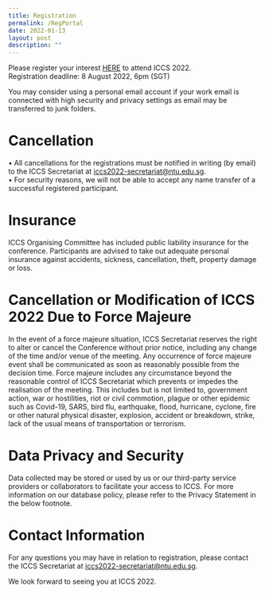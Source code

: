 ```yaml
---
title: Registration
permalink: /RegPortal
date: 2022-01-13
layout: post
description: ""
---
```



Please register your interest [HERE](https://go.gov.sg/kmjzt5) to attend ICCS 2022.  
Registration deadline: 8 August 2022, 6pm (SGT)  

You may consider using a personal email account if your work email is connected with high security and privacy settings as email may be transferred to junk folders. 

# Cancellation

• All cancellations for the registrations must be notified in writing (by email) to the ICCS Secretariat at iccs2022-secretariat@ntu.edu.sg.  
• For security reasons, we will not be able to accept any name transfer of a successful registered participant.

# Insurance

ICCS Organising Committee has included public liability insurance for the conference.  Participants are advised to take out adequate personal insurance against accidents, sickness, cancellation, theft, property damage or loss.

# Cancellation or Modification of ICCS 2022 Due to Force Majeure

In the event of a force majeure situation, ICCS Secretariat reserves the right to alter or cancel the Conference without prior notice, including any change of the time and/or venue of the meeting. Any occurrence of force majeure event shall be communicated as soon as reasonably possible from the decision time. Force majeure includes any circumstance beyond the reasonable control of ICCS Secretariat which prevents or impedes the realisation of the meeting. This includes but is not limited to, government action, war or hostilities, riot or civil commotion, plague or other epidemic such as Covid-19, SARS, bird flu, earthquake, flood, hurricane, cyclone, fire or other natural physical disaster, explosion, accident or breakdown, strike, lack of the usual means of transportation or terrorism.

# Data Privacy and Security

Data collected may be stored or used by us or our third-party service providers or collaborators to facilitate your access to ICCS. For more information on our database policy, please refer to the Privacy Statement in the below footnote.

# Contact Information

For any questions you may have in relation to registration, please contact the ICCS Secretariat at iccs2022-secretariat@ntu.edu.sg.

We look forward to seeing you at ICCS 2022.